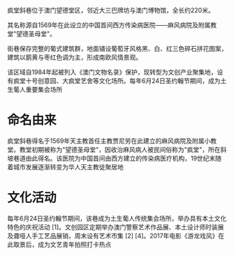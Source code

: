 疯堂斜巷位于澳门望德堂区，邻近大三巴牌坊与澳门博物馆，全长约220米。

其名称源自1569年在此设立的中国首间西方传染病医院——麻风病院及附属教堂"望德圣母堂"。

街巷保存完整的葡式建筑群，地面铺设葡萄牙风格黑、白、红三色碎石拼花图案，建筑以鹅黄与枣红色调为主，形成南欧风情景观。

该区域自1984年起被列入《澳门文物名录》保护，现转型为文创产业聚集地，设有疯堂十号创意园、大疯堂艺舍等文化场所。每年6月24日圣约翰节期间，成为土生葡人重要集会场所

# 命名由来

疯堂斜巷得名于1569年天主教首任主教贾尼劳在此建立的麻风病院及附属小教堂。教堂初期被称为"望德圣母堂"，因收治麻风病人被民间俗称为"疯堂"，所在斜坡巷道由此得名。该医院为中国首间由西方建立的传染病医疗机构，19世纪末随着城市发展逐渐转变为华人天主教徒聚居地

# 文化活动

每年6月24日圣约翰节期间，该巷成为土生葡人传统集会场所，举办具有本土文化特色的庆祝活动 [1]。文创园区定期举办澳门警察艺术作品展、本土设计师时装展及聋哑人手工艺品展销，周末设有艺术市集 [2] [4]。2017年电影《游龙戏凤》在此取景后，成为文艺青年拍照打卡热点